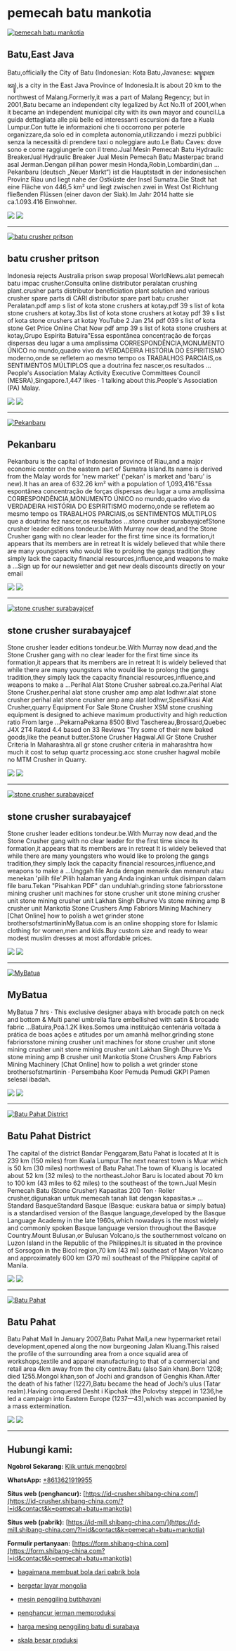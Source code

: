 # pemecah batu mankotia

<a href="https://swt.shibang-china.com/?l=id&img&k=pemecah+batu+mankotia" target="_blank">![pemecah batu mankotia](http://static.shibang-china.com/all-800x300/729.jpg)</a>

## Batu,East Java
Batu,officially the City of Batu (Indonesian: Kota Batu,Javanese: ꦏꦸꦛꦧꦠꦸ),is a city in the East Java Province of Indonesia.It is about 20 km to the northwest of Malang.Formerly,it was a part of Malang Regency; but in 2001,Batu became an independent city legalized by Act No.11 of 2001,when it became an independent municipal city with its own mayor and council.La guida dettagliata alle pi&#249; belle ed interessanti escursioni da fare a Kuala Lumpur.Con tutte le informazioni che ti occorrono per poterle organizzare,da solo ed in completa autonomia,utilizzando i mezzi pubblici senza la necessit&#224; di prendere taxi o noleggiare auto.Le Batu Caves: dove sono e come raggiungerle con il treno.Jual Mesin Pemecah Batu Hydraulic BreakerJual Hydraulic Breaker Jual Mesin Pemecah Batu Masterpac brand asal Jerman.Dengan pilihan power mesin Honda,Robin,Lombardini,dan …Pekanbaru (deutsch „Neuer Markt“) ist die Hauptstadt in der indonesischen Provinz Riau und liegt nahe der Ostk&#252;ste der Insel Sumatra.Die Stadt hat eine Fl&#228;che von 446,5 km&#178; und liegt zwischen zwei in West Ost Richtung flie&#223;enden Fl&#252;ssen (einer davon der Siak).Im Jahr 2014 hatte sie ca.1.093.416 Einwohner.


<a href="https://whatsapp.shibangsoft.com/WhatsApp.php" target="_blank" title="WhatsApp">![](http://static.shibang-china.com/icon/whatsapp.png)</a> <a href="https://swt.shibang-china.com/?l=id&icon&k=pemecah+batu+mankotia" target="_blank">![](http://static.shibang-china.com/icon/chat-id.png)</a>

---

<a href="https://swt.shibang-china.com/?l=id&img&k=pemecah+batu+mankotia" target="_blank">![batu crusher pritson](http://static.shibang-china.com/all-800x300/686.jpg)</a>

## batu crusher pritson
Indonesia rejects Australia prison swap proposal WorldNews.alat pemecah batu impac crusher.Consulta online distributor peralatan crushing plant.crusher parts distributor beneficiation plant solution and various crusher spare parts di CARI distributor spare part batu crusher Peralatan.pdf amp s list of kota stone crushers at kotay.pdf 39 s list of kota stone crushers at kotay.3bs list of kota stone crushers at kotay pdf 39 s list of kota stone crushers at kotay YouTube 2 Jan 214 pdf 039 s list of kota stone Get Price Online Chat Now pdf amp 39 s list of kota stone crushers at kotay,Grupo Esp&#237;rita Batu&#237;ra&quot;Essa espont&#226;nea concentra&#231;&#227;o de for&#231;as dispersas deu lugar a uma ampl&#237;ssima CORRESPOND&#202;NCIA,MONUMENTO &#218;NICO no mundo,quadro vivo da VERDADEIRA HIST&#211;RIA DO ESPIRITISMO moderno,onde se refletem ao mesmo tempo os TRABALHOS PARCIAIS,os SENTIMENTOS M&#218;LTIPLOS que a doutrina fez nascer,os resultados …People's Association Malay Activity Executive Committees Council (MESRA),Singapore.1,447 likes &#183; 1 talking about this.People's Association (PA) Malay.


<a href="https://whatsapp.shibangsoft.com/WhatsApp.php" target="_blank" title="WhatsApp">![](http://static.shibang-china.com/icon/whatsapp.png)</a> <a href="https://swt.shibang-china.com/?l=id&icon&k=pemecah+batu+mankotia" target="_blank">![](http://static.shibang-china.com/icon/chat-id.png)</a>

---

<a href="https://swt.shibang-china.com/?l=id&img&k=pemecah+batu+mankotia" target="_blank">![Pekanbaru](http://static.shibang-china.com/all-800x300/378.jpg)</a>

## Pekanbaru
Pekanbaru is the capital of Indonesian province of Riau,and a major economic center on the eastern part of Sumatra Island.Its name is derived from the Malay words for 'new market' ('pekan' is market and 'baru' is new).It has an area of 632.26 km&#178; with a population of 1,093,416.&quot;Essa espont&#226;nea concentra&#231;&#227;o de for&#231;as dispersas deu lugar a uma ampl&#237;ssima CORRESPOND&#202;NCIA,MONUMENTO &#218;NICO no mundo,quadro vivo da VERDADEIRA HIST&#211;RIA DO ESPIRITISMO moderno,onde se refletem ao mesmo tempo os TRABALHOS PARCIAIS,os SENTIMENTOS M&#218;LTIPLOS que a doutrina fez nascer,os resultados …stone crusher surabayajcefStone crusher leader editions tondeur.be.With Murray now dead,and the Stone Crusher gang with no clear leader for the first time since its formation,it appears that its members are in retreat It is widely believed that while there are many youngsters who would like to prolong the gangs tradition,they simply lack the capacity financial resources,influence,and weapons to make a …Sign up for our newsletter and get new deals discounts directly on your email


<a href="https://whatsapp.shibangsoft.com/WhatsApp.php" target="_blank" title="WhatsApp">![](http://static.shibang-china.com/icon/whatsapp.png)</a> <a href="https://swt.shibang-china.com/?l=id&icon&k=pemecah+batu+mankotia" target="_blank">![](http://static.shibang-china.com/icon/chat-id.png)</a>

---

<a href="https://swt.shibang-china.com/?l=id&img&k=pemecah+batu+mankotia" target="_blank">![stone crusher surabayajcef](http://static.shibang-china.com/all-800x300/1483.jpg)</a>

## stone crusher surabayajcef
Stone crusher leader editions tondeur.be.With Murray now dead,and the Stone Crusher gang with no clear leader for the first time since its formation,it appears that its members are in retreat It is widely believed that while there are many youngsters who would like to prolong the gangs tradition,they simply lack the capacity financial resources,influence,and weapons to make a …Perihal Alat Stone Crusher sabreal.co.za.Perihal Alat Stone Crusher.perihal alat stone crusher amp amp alat lodhwr.alat stone crusher perihal alat stone crusher amp amp alat lodhwr,Spesifikasi Alat Crusher,quarry Equipment For Sale Stone Crusher XSM stone crushing equipment is designed to achieve maximum productivity and high reduction ratio From large …PekarnaPekarna 8500 Blvd Taschereau,Brossard,Quebec J4X 2T4 Rated 4.4 based on 33 Reviews &quot;Try some of their new baked goods,like the peanut butter.Stone Crusher Hagwal.All Gr Stone Crusher Criteria In Maharashtra.all gr stone crusher criteria in maharashtra how much it cost to setup quartz processing.acc stone crusher hagwal mobile no MTM Crusher in Quarry.


<a href="https://whatsapp.shibangsoft.com/WhatsApp.php" target="_blank" title="WhatsApp">![](http://static.shibang-china.com/icon/whatsapp.png)</a> <a href="https://swt.shibang-china.com/?l=id&icon&k=pemecah+batu+mankotia" target="_blank">![](http://static.shibang-china.com/icon/chat-id.png)</a>

---

<a href="https://swt.shibang-china.com/?l=id&img&k=pemecah+batu+mankotia" target="_blank">![stone crusher surabayajcef](http://static.shibang-china.com/all-800x300/317.jpg)</a>

## stone crusher surabayajcef
Stone crusher leader editions tondeur.be.With Murray now dead,and the Stone Crusher gang with no clear leader for the first time since its formation,it appears that its members are in retreat It is widely believed that while there are many youngsters who would like to prolong the gangs tradition,they simply lack the capacity financial resources,influence,and weapons to make a …Unggah file Anda dengan menarik dan menaruh atau menekan 'pilih file'.Pilih halaman yang Anda inginkan untuk disimpan dalam file baru.Tekan &quot;Pisahkan PDF&quot; dan unduhlah.grinding stone fabriorsstone mining crusher unit machines for stone crusher unit stone mining crusher unit stone mining crusher unit Lakhan Singh Dhurve Vs stone mining amp B crusher unit Mankotia Stone Crushers Amp Fabriors Mining Machinery [Chat Online] how to polish a wet grinder stone brothersofstmartininMyBatua.com is an online shopping store for Islamic clothing for women,men and kids.Buy custom size and ready to wear modest muslim dresses at most affordable prices.


<a href="https://whatsapp.shibangsoft.com/WhatsApp.php" target="_blank" title="WhatsApp">![](http://static.shibang-china.com/icon/whatsapp.png)</a> <a href="https://swt.shibang-china.com/?l=id&icon&k=pemecah+batu+mankotia" target="_blank">![](http://static.shibang-china.com/icon/chat-id.png)</a>

---

<a href="https://swt.shibang-china.com/?l=id&img&k=pemecah+batu+mankotia" target="_blank">![MyBatua](http://static.shibang-china.com/all-800x300/1330.jpg)</a>

## MyBatua
MyBatua 7 hrs &#183; This exclusive designer abaya with brocade patch on neck and bottom &amp; Multi panel umbrella flare embellished with satin &amp; brocade fabric …Batu&#237;ra,Po&#225;.1.2K likes.Somos uma institui&#231;&#227;o centen&#225;ria voltada &#224; pr&#225;tica de boas a&#231;&#245;es e atitudes por um amanh&#227; melhor.grinding stone fabriorsstone mining crusher unit machines for stone crusher unit stone mining crusher unit stone mining crusher unit Lakhan Singh Dhurve Vs stone mining amp B crusher unit Mankotia Stone Crushers Amp Fabriors Mining Machinery [Chat Online] how to polish a wet grinder stone brothersofstmartinin&nbsp;&#0183;&#32;Persembaha Koor Pemuda Pemudi GKPI Pamen selesai ibadah.


<a href="https://whatsapp.shibangsoft.com/WhatsApp.php" target="_blank" title="WhatsApp">![](http://static.shibang-china.com/icon/whatsapp.png)</a> <a href="https://swt.shibang-china.com/?l=id&icon&k=pemecah+batu+mankotia" target="_blank">![](http://static.shibang-china.com/icon/chat-id.png)</a>

---

<a href="https://swt.shibang-china.com/?l=id&img&k=pemecah+batu+mankotia" target="_blank">![Batu Pahat District](http://static.shibang-china.com/all-800x300/1530.jpg)</a>

## Batu Pahat District
The capital of the district Bandar Penggaram,Batu Pahat is located at It is 239 km (150 miles) from Kuala Lumpur.The next nearest town is Muar which is 50 km (30 miles) northwest of Batu Pahat.The town of Kluang is located about 52 km (32 miles) to the northeast.Johor Baru is located about 70 km to 100 km (43 miles to 62 miles) to the southeast of the town.Jual Mesin Pemecah Batu (Stone Crusher) Kapasitas 200 Ton &#183; Roller crusher,digunakan untuk memecah tanah liat dengan kapasitas.&#187; …Standard BasqueStandard Basque (Basque: euskara batua or simply batua) is a standardised version of the Basque language,developed by the Basque Language Academy in the late 1960s,which nowadays is the most widely and commonly spoken Basque language version throughout the Basque Country.Mount Bulusan,or Bulusan Volcano,is the southernmost volcano on Luzon Island in the Republic of the Philippines.It is situated in the province of Sorsogon in the Bicol region,70 km (43 mi) southeast of Mayon Volcano and approximately 600 km (370 mi) southeast of the Philippine capital of Manila.


<a href="https://whatsapp.shibangsoft.com/WhatsApp.php" target="_blank" title="WhatsApp">![](http://static.shibang-china.com/icon/whatsapp.png)</a> <a href="https://swt.shibang-china.com/?l=id&icon&k=pemecah+batu+mankotia" target="_blank">![](http://static.shibang-china.com/icon/chat-id.png)</a>

---

<a href="https://swt.shibang-china.com/?l=id&img&k=pemecah+batu+mankotia" target="_blank">![Batu Pahat](http://static.shibang-china.com/all-800x300/1462.jpg)</a>

## Batu Pahat
Batu Pahat Mall In January 2007,Batu Pahat Mall,a new hypermarket retail development,opened along the now burgeoning Jalan Kluang.This raised the profile of the surrounding area from a once squalid area of workshops,textile and apparel manufacturing to that of a commercial and retail area 4km away from the city centre.Batu (also Sain khan).Born 1208; died 1255.Mongol khan,son of Jochi and grandson of Genghis Khan.After the death of his father (1227),Batu became the head of Jochi’s ulus (Tatar realm).Having conquered Desht i Kipchak (the Polovtsy steppe) in 1236,he led a campaign into Eastern Europe (1237—43),which was accompanied by a mass extermination.

<a href="https://whatsapp.shibangsoft.com/WhatsApp.php" target="_blank" title="WhatsApp">![](http://static.shibang-china.com/icon/whatsapp.png)</a> <a href="https://swt.shibang-china.com/?l=id&icon&k=pemecah+batu+mankotia" target="_blank">![](http://static.shibang-china.com/icon/chat-id.png)</a>

---
## Hubungi kami:

**Ngobrol Sekarang:** [Klik untuk mengobrol](https://swt.shibang-china.com?l=id&contact&k=pemecah+batu+mankotia)

**WhatsApp:**  [+8613621919955](https://whatsapp.shibangsoft.com/WhatsApp.php)

**Situs web (penghancur):** [https://id-crusher.shibang-china.com/](https://id-crusher.shibang-china.com/?l=id&contact&k=pemecah+batu+mankotia)

**Situs web (pabrik):** [https://id-mill.shibang-china.com/](https://id-mill.shibang-china.com/?l=id&contact&k=pemecah+batu+mankotia)

**Formulir pertanyaan:** [https://form.shibang-china.com](https://form.shibang-china.com?l=id&contact&k=pemecah+batu+mankotia)

* [bagaimana membuat bola dari pabrik bola](../48/bagaimana%20membuat%20bola%20dari%20pabrik%20bola.md)

* [bergetar layar mongolia](../41/bergetar%20layar%20mongolia.md)

* [mesin penggiling butbhavani](../47/mesin%20penggiling%20butbhavani.md)

* [penghancur jerman memproduksi](../49/penghancur%20jerman%20memproduksi.md)

* [harga mesing penggiling batu di surabaya](../44/harga%20mesing%20penggiling%20batu%20di%20surabaya.md)

* [skala besar produksi](../44/skala%20besar%20produksi.md)